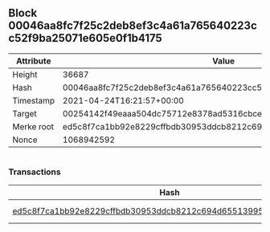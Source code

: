 ## Block 00046aa8fc7f25c2deb8ef3c4a61a765640223cc52f9ba25071e605e0f1b4175

Attribute | Value
--- | ---
Height | 36687
Hash | 00046aa8fc7f25c2deb8ef3c4a61a765640223cc52f9ba25071e605e0f1b4175
Timestamp | 2021-04-24T16:21:57+00:00
Target | 00254142f49eaaa504dc75712e8378ad5316cbcead634704b3734b6271167cc4
Merke root | ed5c8f7ca1bb92e8229cffbdb30953ddcb8212c694d655139954a57e5d7f157a
Nonce | 1068942592

```

```

### Transactions

Hash | Amount
--- | ---
[ed5c8f7ca1bb92e8229cffbdb30953ddcb8212c694d655139954a57e5d7f157a](ed5c8f7ca1bb92e8229cffbdb30953ddcb8212c694d655139954a57e5d7f157a.md) | 10.00000000 SKEPTI 
